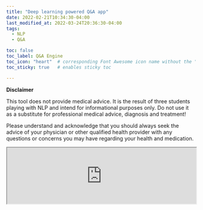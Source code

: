 ```yaml
---
title: "Deep learning powered Q&A app"
date: 2022-02-21T10:34:30-04:00
last_modified_at: 2022-03-24T20:36:30-04:00
tags:
  - NLP
  - Q&A

toc: false
toc_label: Q&A Engine
toc_icon: "heart"  # corresponding Font Awesome icon name without the "fa" prefix
toc_sticky: true   # enables sticky toc

---
```


**Disclaimer**

This tool does not provide medical advice. It is the result of three students playing with NLP and intend for informational purposes only. Do not use it as a substitute for professional medical advice, diagnosis and treatment!

Please understand and acknowledge that you should always seek the advice of your physician or other qualified health provider with any questions or concerns you may have regarding your health and medication.

<script src="https://anvil.works/embed.js" async></script>
<iframe style="width:100%;" data-anvil-embed src="https://RDESE2Q5D4PFBCRI.anvil.app/25AGY3SOP7N5HYDEQ4SXIFWB"></iframe>


